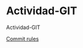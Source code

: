 # Actividad-GIT
 Actividad-GIT

[Commit rules](https://github.com/jaanque/Actividad-GIT/blob/main/COMMIT_RULES.md)
